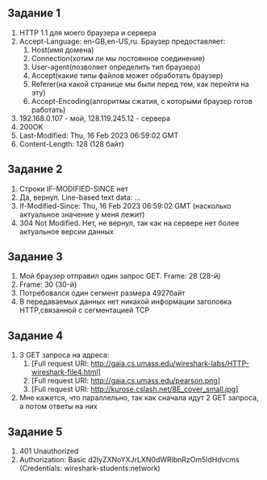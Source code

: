 ## Задание 1
1. HTTP 1.1 для моего браузера и сервера
2. Accept-Language: en-GB,en-US,ru. Браузер предоставляет: 
    1) Host(имя домена)
    3) Connection(хотим ли мы постоянное соединение)
    4) User-agent(позволяет определить тип браузера)
    5) Accept(какие типы файлов может обработать браузер)
    6) Referer(на какой странице мы были перед тем, как перейти на эту)
    7) Accept-Encoding(алгоритмы сжатия, с которыми браузер готов работать)
3. 192.168.0.107 - мой,	128.119.245.12 - сервера
4. 200OK
5. Last-Modified: Thu, 16 Feb 2023 06:59:02 GMT
6. Content-Length: 128 (128 байт)
## Задание 2
1. Строки IF-MODIFIED-SINCE нет
2. Да, вернул. Line-based text data: ...
3. If-Modified-Since: Thu, 16 Feb 2023 06:59:02 GMT (насколько актуальное значение у меня лежит)
4. 304 Not Modified. Нет, не вернул, так как на сервере нет более актуальное версии данных
## Задание 3
1. Мой браузер отправил один запрос GET. Frame: 28 (28-й)
2. Frame: 30 (30-й)
3. Потребовался один сегмент размера 4927байт
4. В передаваемых данных нет никакой информации заголовка HTTP,связанной с
сегментацией TCP
## Задание 4
1. 3 GET запроса на адреса: 
    1) [Full request URI: http://gaia.cs.umass.edu/wireshark-labs/HTTP-wireshark-file4.html]
    2) [Full request URI: http://gaia.cs.umass.edu/pearson.png]
    3) [Full request URI: http://kurose.cslash.net/8E_cover_small.jpg]
2. Мне кажется, что параллельно, так как сначала идут 2 GET запроса, а потом ответы на них
## Задание 5
1. 401 Unauthorized
2. Authorization: Basic d2lyZXNoYXJrLXN0dWRlbnRzOm5ldHdvcms (Credentials: wireshark-students:network)